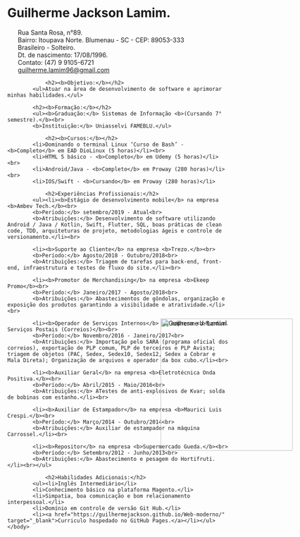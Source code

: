 <html lang="pt-br">
    <head>
        <meta charset="utf-8">
        <meta name="description" content="Currículo Guilherme Jackson Lamim">
        <title>Guilherme Jackson Lamim.</title>
        <link type="text/css" rel='stylesheet' href='Estil.css'>
        <style type="text/css">
                #Estil{                    position: absolute;
                    left: 60%;
                    top: 20%;
                    margin.left: -110px;
                    margin.top: -40px;}
        </style>
    </head>
    <body>
            <h1>Guilherme Jackson Lamim.</h1> 
        <img src="Fotos/Guilherme%20curriculo.jpg" alt="Guilherme J. Lamim" width="300" height="300"  alt="Guilherme" id="Estil">
            <ul>Rua Santa Rosa, n°89.<br> 
            Bairro: Itoupava Norte. Blumenau - SC - CEP: 89053-333<br>
            Brasileiro - Solteiro.<br>
            Dt. de nascimento: 17/08/1996.<br>
            Contato: (47) 9 9105-6721<br>
        <a href="guilherme.lamim96@gmail.com" target="_blank">guilherme.lamim96@gmail.com</a><br></ul>

                <h2><b>Objetivo:</b></h2>
            <ul>Atuar na área de desenvolvimento de software e aprimorar minhas habilidades.</ul>

            <h2><b>Formação:</b></h2>
            <ul><b>Graduação:</b> Sistemas de Informação <b>(Cursando 7° semestre).</b><br>
            <b>Instituição:</b> Uniasselvi FAMEBLU.</ul>
        
                <h2><b>Cursos:</b></h2>
            <li>Dominando o terminal Linux ‘Curso de Bash’ - <b>Completo</b> em EAD DioLinux (5 horas)</li><br>
            <li>HTML 5 básico - <b>Completo</b> em Udemy (5 horas)</li><br>
            <li>Android/Java - <b>Completo</b> em Proway (280 horas)</li><br>
            <li>IOS/Swift - <b>Cursando</b> em Proway (280 horas)</li>
        
                <h2>Experiências Profissionais:</h2>
            <ul><li><b>Estágio de desenvolvimento mobile</b> na empresa <b>Ambev Tech.</b><br>
            <b>Período:</b> setembro/2019 - Atual<br>
            <b>Atribuições:</b> Desenvolvimento de software utilizando Android / Java / Kotlin, Swift, Flutter, SQL, boas práticas de clean code, TDD, arquiteturas de projeto, metodologias ágeis e controle de versionamento.</li><br>
                
            <li><b>Suporte ao Cliente</b> na empresa <b>Trezo.</b><br>
            <b>Período:</b> Agosto/2018 - Outubro/2018<br>
            <b>Atribuições:</b> Triagem de tarefas para back-end, front-end, infraestrutura e testes de fluxo do site.</li><br>
            
            <li><b>Promotor de Merchandising</b> na empresa <b>Ekeep Promo</b><br>
            <b>Período:</b> Janeiro/2017 - Agosto/2018<br>
            <b>Atribuições:</b> Abastecimentos de gôndolas, organização e exposição dos produtos garantindo a visibilidade e atratividade.</li><br>
            
            <li><b>Operador de Serviços Internos</b> na empresa <b>Mundial Serviços Postais (Correios)</b><br>
            <b>Período:</b> Novembro/2016 - Janeiro/2017<br>
            <b>Atribuições:</b> Importação pelo SARA (programa oficial dos correios), exportação de PLP comum, PLP de terceiros e PLP Avista; triagem de objetos (PAC, Sedex, Sedex10, Sedex12, Sedex a Cobrar e Mala Direta); Organização de arquivos e operador da box cubo.</li><br>
            
            <li><b>Auxiliar Geral</b> na empresa <b>Eletrotécnica Onda Positiva.</b><br>
            <b>Período:</b> Abril/2015 - Maio/2016<br>
            <b>Atribuições:</b> ATestes de anti-explosivos de Kvar; solda de bobinas com estanho.</li><br>
            
            <li><b>Auxiliar de Estampador</b> na empresa <b>Maurici Luis Crespi.</b><br>
            <b>Período:</b> Março/2014 - Outubro/2014<br>
            <b>Atribuições:</b> Auxiliar de estampador na máquina Carrossel.</li><br>
            
            <li><b>Repositor</b> na empresa <b>Supermercado Gueda.</b><br>
            <b>Período:</b> Setembro/2012 - Junho/2013<br>
            <b>Atribuições:</b> Abastecimento e pesagem do Hortifruti.</li><br></ul>
        
                <h2>Habilidades Adicionais:</h2>
            <ul><li>Inglês Intermediário</li>
            <li>Conhecimento básico na plataforma Magento.</li>
            <li>Simpatia, boa comunicação e bom relacionamento interpessoal.</li>
            <li>Domínio em controle de versão Git Hub.</li>
            <li><a href="https://guilhermejackson.github.io/Web-moderno/" target="_blank">Curriculo hospedado no GitHub Pages.</a></li></ul>
    </body>
</html> 
